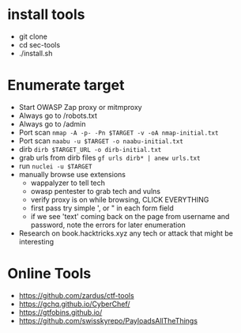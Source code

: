 # install tools
- git clone <sec-tools>
- cd sec-tools
- ./install.sh

# Enumerate target
- Start OWASP Zap proxy or mitmproxy
- Always go to /robots.txt
- Always go to /admin
- Port scan `nmap -A -p- -Pn $TARGET -v -oA nmap-initial.txt`
- Port scan `naabu -u $TARGET -o naabu-initial.txt`
- dirb `dirb $TARGET_URL -o dirb-initial.txt`
- grab urls from dirb files `gf urls dirb* | anew urls.txt`
- run `nuclei -u $TARGET`
- manually browse use extensions
  - wappalyzer to tell tech
  - owasp pentester to grab tech and vulns
  - verify proxy is on while browsing, CLICK EVERYTHING
  - first pass try simple ', or " in each form field
  - if we see 'text' coming back on the page from username and password, note the errors for later enumeration
- Research on book.hacktricks.xyz any tech or attack that might be interesting
# Online Tools
- https://github.com/zardus/ctf-tools
- https://gchq.github.io/CyberChef/
- https://gtfobins.github.io/
- https://github.com/swisskyrepo/PayloadsAllTheThings